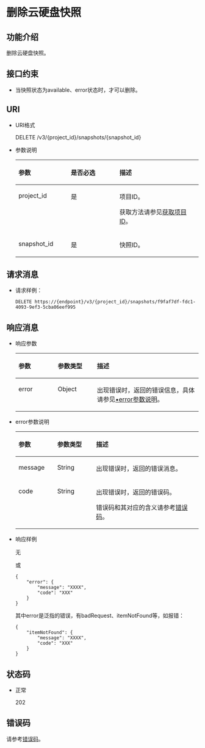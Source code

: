 # 删除云硬盘快照<a name="evs_04_3057"></a>

## 功能介绍<a name="section4805694511340"></a>

删除云硬盘快照。

## 接口约束<a name="section18631564103149"></a>

-   当快照状态为available、error状态时，才可以删除。

## URI<a name="section268627411340"></a>

-   URI格式

    DELETE /v3/\{project\_id\}/snapshots/\{snapshot\_id\}

-   参数说明

    <a name="table5655293911340"></a>
    <table><thead align="left"><tr id="row4718979611340"><th class="cellrowborder" valign="top" width="28.57%" id="mcps1.1.4.1.1"><p id="p6427715211340"><a name="p6427715211340"></a><a name="p6427715211340"></a>参数</p>
    </th>
    <th class="cellrowborder" valign="top" width="26.529999999999998%" id="mcps1.1.4.1.2"><p id="p3906685711340"><a name="p3906685711340"></a><a name="p3906685711340"></a>是否必选</p>
    </th>
    <th class="cellrowborder" valign="top" width="44.9%" id="mcps1.1.4.1.3"><p id="p1029885411340"><a name="p1029885411340"></a><a name="p1029885411340"></a>描述</p>
    </th>
    </tr>
    </thead>
    <tbody><tr id="row2890086411340"><td class="cellrowborder" valign="top" width="28.57%" headers="mcps1.1.4.1.1 "><p id="p5926863811340"><a name="p5926863811340"></a><a name="p5926863811340"></a>project_id</p>
    </td>
    <td class="cellrowborder" valign="top" width="26.529999999999998%" headers="mcps1.1.4.1.2 "><p id="p3603037711340"><a name="p3603037711340"></a><a name="p3603037711340"></a>是</p>
    </td>
    <td class="cellrowborder" valign="top" width="44.9%" headers="mcps1.1.4.1.3 "><p id="p3277940011340"><a name="p3277940011340"></a><a name="p3277940011340"></a>项目ID。</p>
    <p id="p55811451337"><a name="p55811451337"></a><a name="p55811451337"></a>获取方法请参见<a href="获取项目ID.md">获取项目ID</a>。</p>
    </td>
    </tr>
    <tr id="row2657914711340"><td class="cellrowborder" valign="top" width="28.57%" headers="mcps1.1.4.1.1 "><p id="p542726811340"><a name="p542726811340"></a><a name="p542726811340"></a>snapshot_id</p>
    </td>
    <td class="cellrowborder" valign="top" width="26.529999999999998%" headers="mcps1.1.4.1.2 "><p id="p3695552511340"><a name="p3695552511340"></a><a name="p3695552511340"></a>是</p>
    </td>
    <td class="cellrowborder" valign="top" width="44.9%" headers="mcps1.1.4.1.3 "><p id="p4060754311340"><a name="p4060754311340"></a><a name="p4060754311340"></a>快照ID。</p>
    </td>
    </tr>
    </tbody>
    </table>


## 请求消息<a name="section87667311340"></a>

-   请求样例：

    ```
    DELETE https://{endpoint}/v3/{project_id}/snapshots/f9faf7df-fdc1-4093-9ef3-5cba06eef995
    ```


## 响应消息<a name="section5147449911340"></a>

-   响应参数

    <a name="evs_04_2094_table46654279102454"></a>
    <table><thead align="left"><tr id="evs_04_2094_row6664264102454"><th class="cellrowborder" valign="top" width="21.43%" id="mcps1.1.4.1.1"><p id="evs_04_2094_p2934472102454"><a name="evs_04_2094_p2934472102454"></a><a name="evs_04_2094_p2934472102454"></a>参数</p>
    </th>
    <th class="cellrowborder" valign="top" width="21.43%" id="mcps1.1.4.1.2"><p id="evs_04_2094_p1338569102927"><a name="evs_04_2094_p1338569102927"></a><a name="evs_04_2094_p1338569102927"></a>参数类型</p>
    </th>
    <th class="cellrowborder" valign="top" width="57.14%" id="mcps1.1.4.1.3"><p id="evs_04_2094_p23036595102454"><a name="evs_04_2094_p23036595102454"></a><a name="evs_04_2094_p23036595102454"></a>描述</p>
    </th>
    </tr>
    </thead>
    <tbody><tr id="evs_04_2094_row12419334102454"><td class="cellrowborder" valign="top" width="21.43%" headers="mcps1.1.4.1.1 "><p id="evs_04_2094_p129522216412"><a name="evs_04_2094_p129522216412"></a><a name="evs_04_2094_p129522216412"></a>error</p>
    </td>
    <td class="cellrowborder" valign="top" width="21.43%" headers="mcps1.1.4.1.2 "><p id="evs_04_2094_evs_04_2010_p1595262111415"><a name="evs_04_2094_evs_04_2010_p1595262111415"></a><a name="evs_04_2094_evs_04_2010_p1595262111415"></a>Object</p>
    </td>
    <td class="cellrowborder" valign="top" width="57.14%" headers="mcps1.1.4.1.3 "><p id="evs_04_2094_p109527215417"><a name="evs_04_2094_p109527215417"></a><a name="evs_04_2094_p109527215417"></a>出现错误时，返回的错误信息，具体请参见<a href="#evs_04_2094_li0419202382514">•error参数说明</a>。</p>
    </td>
    </tr>
    </tbody>
    </table>

-   <a name="evs_04_2094_li0419202382514"></a>error参数说明

    <a name="evs_04_2094_evs_04_2013_table15441099103019"></a>
    <table><thead align="left"><tr id="evs_04_2094_evs_04_2013_row54094047103019"><th class="cellrowborder" valign="top" width="21.17788221177882%" id="mcps1.1.4.1.1"><p id="evs_04_2094_evs_04_2013_p19541716103019"><a name="evs_04_2094_evs_04_2013_p19541716103019"></a><a name="evs_04_2094_evs_04_2013_p19541716103019"></a>参数</p>
    </th>
    <th class="cellrowborder" valign="top" width="21.17788221177882%" id="mcps1.1.4.1.2"><p id="evs_04_2094_evs_04_2013_p39375186103019"><a name="evs_04_2094_evs_04_2013_p39375186103019"></a><a name="evs_04_2094_evs_04_2013_p39375186103019"></a>参数类型</p>
    </th>
    <th class="cellrowborder" valign="top" width="57.64423557644236%" id="mcps1.1.4.1.3"><p id="evs_04_2094_evs_04_2013_p38578950103019"><a name="evs_04_2094_evs_04_2013_p38578950103019"></a><a name="evs_04_2094_evs_04_2013_p38578950103019"></a>描述</p>
    </th>
    </tr>
    </thead>
    <tbody><tr id="evs_04_2094_evs_04_2013_row59401790103019"><td class="cellrowborder" valign="top" width="21.17788221177882%" headers="mcps1.1.4.1.1 "><p id="evs_04_2094_evs_04_2013_p46815658103019"><a name="evs_04_2094_evs_04_2013_p46815658103019"></a><a name="evs_04_2094_evs_04_2013_p46815658103019"></a>message</p>
    </td>
    <td class="cellrowborder" valign="top" width="21.17788221177882%" headers="mcps1.1.4.1.2 "><p id="evs_04_2094_evs_04_2013_p33971979103019"><a name="evs_04_2094_evs_04_2013_p33971979103019"></a><a name="evs_04_2094_evs_04_2013_p33971979103019"></a>String</p>
    </td>
    <td class="cellrowborder" valign="top" width="57.64423557644236%" headers="mcps1.1.4.1.3 "><p id="evs_04_2094_evs_04_2013_p21623243103019"><a name="evs_04_2094_evs_04_2013_p21623243103019"></a><a name="evs_04_2094_evs_04_2013_p21623243103019"></a>出现错误时，返回的错误消息。</p>
    </td>
    </tr>
    <tr id="evs_04_2094_evs_04_2013_row60391466103019"><td class="cellrowborder" valign="top" width="21.17788221177882%" headers="mcps1.1.4.1.1 "><p id="evs_04_2094_evs_04_2013_p59870541103019"><a name="evs_04_2094_evs_04_2013_p59870541103019"></a><a name="evs_04_2094_evs_04_2013_p59870541103019"></a>code</p>
    </td>
    <td class="cellrowborder" valign="top" width="21.17788221177882%" headers="mcps1.1.4.1.2 "><p id="evs_04_2094_evs_04_2013_p17675690103019"><a name="evs_04_2094_evs_04_2013_p17675690103019"></a><a name="evs_04_2094_evs_04_2013_p17675690103019"></a>String</p>
    </td>
    <td class="cellrowborder" valign="top" width="57.64423557644236%" headers="mcps1.1.4.1.3 "><p id="evs_04_2094_evs_04_2013_p6087468103019"><a name="evs_04_2094_evs_04_2013_p6087468103019"></a><a name="evs_04_2094_evs_04_2013_p6087468103019"></a>出现错误时，返回的错误码。</p>
    <p id="evs_04_2094_evs_04_2013_p54787218103019"><a name="evs_04_2094_evs_04_2013_p54787218103019"></a><a name="evs_04_2094_evs_04_2013_p54787218103019"></a>错误码和其对应的含义请参考<a href="错误码.md">错误码</a>。</p>
    </td>
    </tr>
    </tbody>
    </table>

-   响应样例

    无

    或

    ```
    {
        "error": {
            "message": "XXXX", 
            "code": "XXX"
        }
    }
    ```

    其中error是泛指的错误，有badRequest、itemNotFound等，如报错：

    ```
    {
        "itemNotFound": {
            "message": "XXXX", 
            "code": "XXX"
        }
    }
    ```


## 状态码<a name="section1751558211340"></a>

-   正常

    202


## 错误码<a name="section431317151242"></a>

请参考[错误码](错误码.md)。

